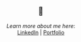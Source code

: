 <div align="center">

👋
---
*Learn more about me here*:
<br/>
[LinkedIn](https://www.linkedin.com/in/daniel-sam-852487236) | [Portfolio](https://danieltsam-github.io)
</div>
